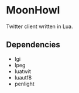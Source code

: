 # MoonHowl

Twitter client written in Lua.

## Dependencies

- lgi
- lpeg
- luatwit
- luautf8
- penlight
